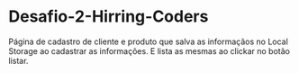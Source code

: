 # Desafio-2-Hirring-Coders
Página de cadastro de cliente e produto que salva as informaçãos no Local Storage ao cadastrar as informações. E lista as mesmas ao clickar no botão listar.
